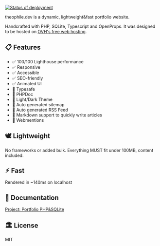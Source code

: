 <!-- ## 🚀 Deployed with FTP Deploy Action -->
[<img alt="Status of deployment" src="https://github.com/thinkerers/theophile.dev/actions/workflows/main.yml/badge.svg">](https://github.com/SamKirkland/FTP-Deploy-Action)


<!-- ![theophile.dev](theophile.dev.png) -->

theophile.dev is a dynamic, lightweight&fast portfolio website.

Handcrafted with PHP, SQLite, Typescript and OpenProps. It was designed to be hosted on [OVH's free web hosting](https://www.ovhcloud.com/en-gb/domains/free-web-hosting/).

## 📋 Features

- ✅ 100/100 Lighthouse performance
- ✅ Responsive
- ✅ Accessible
- ✅ SEO-friendly
- ✅ Animated UI
- 🔳 Typesafe
- 🔳 PHPDoc
- 🔳 Light/Dark Theme
- 🔳 Auto generated sitemap
- 🔳 Auto generated RSS Feed
- 🔳 Markdown support to quickly write articles
- 🔳 Webmentions

<!-- ## 💯 Lighthouse score
![theophile.dev Lighthouse Score](_lighthouse.png) -->

## 🕊️ Lightweight
No frameworks or added bulk. Everything MUST fit under 100MB, content included.

## ⚡︎ Fast
Rendered in ~140ms on localhost

## 📄 Documentation

[Project: Portfolio PHP&SQLite](https://learning-php-mysql.tiddlyhost.com/#:[created[20240203150245488]])

## 🏛️ License

MIT
